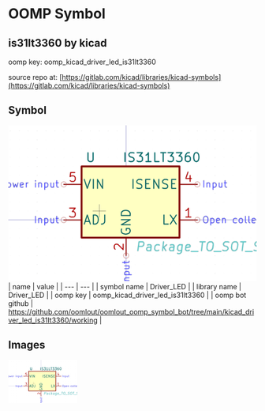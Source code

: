 # OOMP Symbol  
## is31lt3360  by kicad  
  
oomp key: oomp_kicad_driver_led_is31lt3360  
  
source repo at: [https://gitlab.com/kicad/libraries/kicad-symbols](https://gitlab.com/kicad/libraries/kicad-symbols)  
## Symbol  
  
[![working.png](working_600.png)](working.png)  
| name | value | 
| --- | --- | 
| symbol name | Driver_LED | 
| library name | Driver_LED | 
| oomp key | oomp_kicad_driver_led_is31lt3360 | 
| oomp bot github | https://github.com/oomlout/oomlout_oomp_symbol_bot/tree/main/kicad_driver_led_is31lt3360/working | 
## Images  
  
[![working.png](working_140.png)](working.png)  
